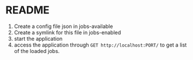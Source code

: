 # README #

1. Create a config file json in jobs-available
2. Create a symlink for this file in jobs-enabled
3. start the application
4. access the application through `GET http://localhost:PORT/`
    to get a list of the loaded jobs. 

